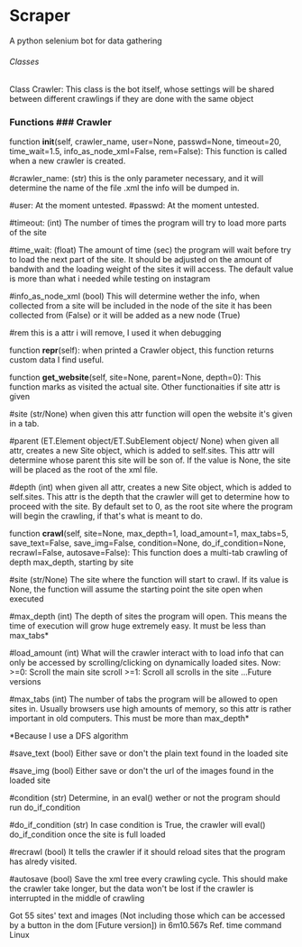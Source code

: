 # Scraper
A python selenium bot for data gathering

###### Classes
Class Crawler: 
This class is the bot itself, whose settings will be shared between different crawlings if they are done with the same object

### Functions ### Crawler

function <b>__init__</b>(self, crawler_name, user=None, passwd=None, timeout=20, time_wait=1.5, info_as_node_xml=False, rem=False):
This function is called when a new crawler is created. 

#crawler_name: (str) this is the only parameter necessary, and it will determine the name of the file .xml the info will be dumped in.

#user: At the moment untested.
#passwd: At the moment untested.

#timeout: (int) The number of times the program will try to load more parts of the site

#time_wait: (float) The amount of time (sec) the program will wait before try to load the next part of the site. It should be adjusted on the amount of bandwith and the loading weight of the sites it will access. The default value is more than what i needed while testing on instagram

#info_as_node_xml (bool) This will determine wether the info, when collected from a site will be included in the node of the site it has been collected from (False) or it will be added as a new node (True)

#rem this is a attr i will remove, I used it when debugging

function <b>__repr__</b>(self):
when printed a Crawler object, this function returns custom data I find useful.

function <b>get_website</b>(self, site=None, parent=None, depth=0):
This function marks as visited the actual site. Other functionaities if site attr is given

#site (str/None) when given this attr function will open the website it's given in a tab.

#parent (ET.Element object/ET.SubElement object/ None) when given all attr, creates a new Site object, which is added to self.sites. This attr will determine whose parent this site will be son of. If the value is None, the site will be placed as the root of the xml file.

#depth (int) when given all attr, creates a new Site object, which is added to self.sites. This attr is the depth that the crawler will get to determine how to proceed with the site. By default set to 0, as the root site where the program will begin the crawling, if that's what is meant to do.

function <b>crawl</b>(self, site=None, max_depth=1, load_amount=1, max_tabs=5, save_text=False, save_img=False, condition=None, do_if_condition=None, recrawl=False, autosave=False):
This function does a multi-tab crawling of depth max_depth, starting by site

#site (str/None) The site where the function will start to crawl. If its value is None, the function will assume the starting point the site open when executed

#max_depth (int) The depth of sites the program will open. This means the time of execution will grow huge extremely easy. It must be less than max_tabs*

#load_amount (int) What will the crawler interact with to load info that can only be accessed by scrolling/clicking on dynamically loaded sites. Now:
        >=0: Scroll the main site scroll
        >=1: Scroll all scrolls in the site
                ...Future versions

#max_tabs (int) The number of tabs the program will be allowed to open sites in. Usually browsers use high amounts of memory, so this attr is rather important in old computers. This must be more than max_depth*

*Because I use a DFS algorithm

#save_text (bool) Either save or don't the plain text found in the loaded site

#save_img (bool) Either save or don't the url of the images found in the loaded site

#condition (str) Determine, in an eval() wether or not the program should run do_if_condition

#do_if_condition (str) In case condition is True, the crawler will eval() do_if_condition once the site is full loaded

#recrawl (bool) It tells the crawler if it should reload sites that the program has alredy visited. 

#autosave (bool) Save the xml tree every crawling cycle. This should make the crawler take longer, but the data won't be lost if the crawler is interrupted in the middle of crawling



Got 55 sites' text and images (Not including those which can be accessed by a button in the dom [Future version]) in 6m10.567s 
Ref. time command Linux
